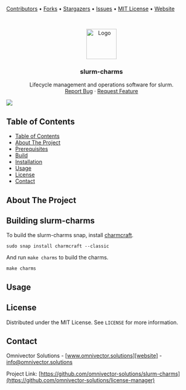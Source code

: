 [contributors-url]: https://github.com/omnivector-solutions/slurm-charms/graphs/contributors
[forks-url]: https://github.com/omnivector-solutions/slurm-charms/network/members
[stars-url]: https://github.com/omnivector-solutions/slurm-charms/stargazers
[issues-url]: https://github.com/omnivector-solutions/slurm-charms/issues
[license-url]: https://github.com/omnivector-solutions/slurm-charms/blob/master/LICENSE
[website]: https://www.omnivector.solutions

[Contributors][contributors-url] •
[Forks][forks-url] •
[Stargazers][stars-url] •
[Issues][issues-url] •
[MIT License][license-url] •
[Website][website]

<!-- PROJECT LOGO -->
<br />
<p align="center">
  <a href="https://github.com/omnivector-solutions/slurm-charms">
    <img src=".images/logo.png" alt="Logo" width="80" height="80">
  </a>

  <h3 align="center">slurm-charms</h3>

  <p align="center">
    Lifecycle management and operations software for slurm.
    <br />
    <a href="https://github.com/omnivector-solutions/slurm-charms/issues">Report Bug</a>
    ·
    <a href="https://github.com/omnivector-solutions/slurm-charms/issues">Request Feature</a>
  </p>
</p>

[![](https://github.com/omnivector-solutions/slurm-charms/workflows/TestBuildReleaseEdge/badge.svg)](https://github.com/omnivector-solutions/license-manager-simulator/actions?query=workflow%3ATestBuildReleaseEdge)

<!-- TABLE OF CONTENTS  -->

## Table of Contents

- [Table of Contents](#table-of-contents)
- [About The Project](#about-the-project)
- [Prerequisites](#prerequisites)
- [Build](#build)
- [Installation](#installation)
- [Usage](#usage)
- [License](#license)
- [Contact](#contact)

<!-- ABOUT THE PROJECT -->

## About The Project

## Building slurm-charms
To build the slurm-charms snap, install [charmcraft](https://github.com/canonical/charmcraft).

    sudo snap install charmcraft --classic

And run `make charms` to build the charms.

    make charms


## Usage


## License
Distributed under the MIT License. See `LICENSE` for more information.


## Contact
Omnivector Solutions - [www.omnivector.solutions][website] - <info@omnivector.solutions>

Project Link: [https://github.com/omnivector-solutions/slurm-charms](https://github.com/omnivector-solutions/license-manager)
